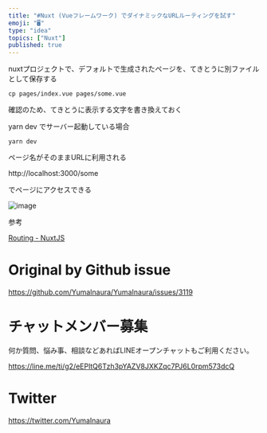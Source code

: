 ```yaml
---
title: "#Nuxt (Vueフレームワーク) でダイナミックなURLルーティングを試す"
emoji: "🖥"
type: "idea"
topics: ["Nuxt"]
published: true
---
```


nuxtプロジェクトで、デフォルトで生成されたページを、てきとうに別ファイルとして保存する

```
cp pages/index.vue pages/some.vue
```

確認のため、てきとうに表示する文字を書き換えておく

yarn dev でサーバー起動している場合

```
yarn dev
```

ページ名がそのままURLに利用される

http://localhost:3000/some

でページにアクセスできる

![image](https://user-images.githubusercontent.com/13635059/80855008-ff461000-8c77-11ea-989d-609ca577dba9.png)



参考

[Routing - NuxtJS](https://nuxtjs.org/guide/routing/)

# Original by Github issue

https://github.com/YumaInaura/YumaInaura/issues/3119











<!-- Update From Qiita API -->

# チャットメンバー募集


何か質問、悩み事、相談などあればLINEオープンチャットもご利用ください。

https://line.me/ti/g2/eEPltQ6Tzh3pYAZV8JXKZqc7PJ6L0rpm573dcQ





# Twitter


https://twitter.com/YumaInaura


<!-- Update From Qiita API -->


